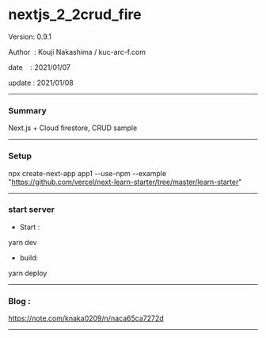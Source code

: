 ﻿# nextjs_2_2crud_fire

 Version: 0.9.1

 Author  : Kouji Nakashima / kuc-arc-f.com

 date    : 2021/01/07 

 update  : 2021/01/08 

***
### Summary

Next.js + Cloud firestore, CRUD sample

***
### Setup

npx create-next-app app1 --use-npm --example "https://github.com/vercel/next-learn-starter/tree/master/learn-starter"

***
### start server
* Start :

yarn dev

* build:

yarn deploy


***
### Blog :

https://note.com/knaka0209/n/naca65ca7272d

***

